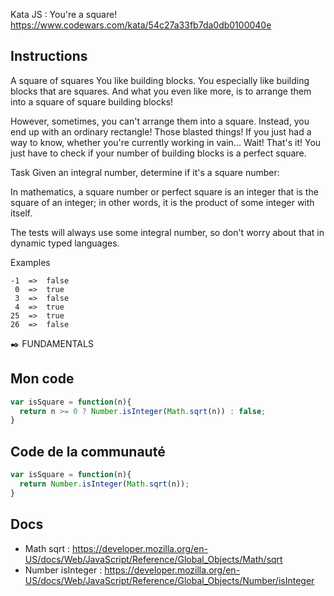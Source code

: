 Kata JS : You're a square! https://www.codewars.com/kata/54c27a33fb7da0db0100040e

## Instructions
A square of squares
You like building blocks. You especially like building blocks that are squares. And what you even like more, is to arrange them into a square of square building blocks!

However, sometimes, you can't arrange them into a square. Instead, you end up with an ordinary rectangle! Those blasted things! If you just had a way to know, whether you're currently working in vain… Wait! That's it! You just have to check if your number of building blocks is a perfect square.

Task
Given an integral number, determine if it's a square number:

In mathematics, a square number or perfect square is an integer that is the square of an integer; in other words, it is the product of some integer with itself.

The tests will always use some integral number, so don't worry about that in dynamic typed languages.

Examples
```
-1  =>  false
 0  =>  true
 3  =>  false
 4  =>  true
25  =>  true
26  =>  false
```
✒️ FUNDAMENTALS

## Mon code
```js
var isSquare = function(n){
  return n >= 0 ? Number.isInteger(Math.sqrt(n)) : false;
}
```

## Code de la communauté
```js
var isSquare = function(n){
  return Number.isInteger(Math.sqrt(n));
}
```

## Docs
- Math sqrt : https://developer.mozilla.org/en-US/docs/Web/JavaScript/Reference/Global_Objects/Math/sqrt
- Number isInteger : https://developer.mozilla.org/en-US/docs/Web/JavaScript/Reference/Global_Objects/Number/isInteger
